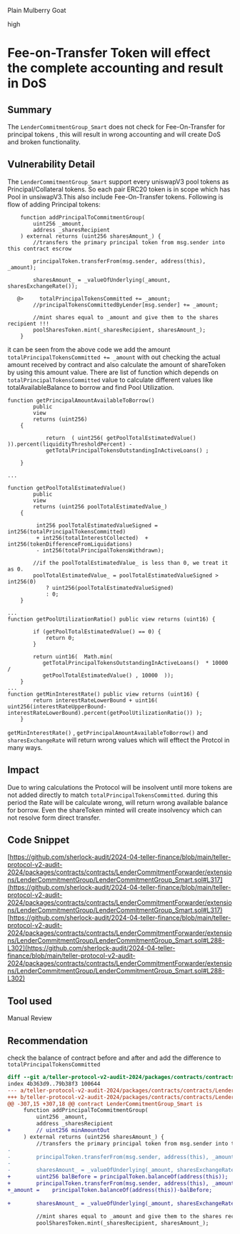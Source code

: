 Plain Mulberry Goat

high

# Fee-on-Transfer Token will effect the complete accounting and result in DoS

## Summary
The `LenderCommitmentGroup_Smart` does not check for Fee-On-Transfer for principal tokens , this will result in wrong accounting and will create DoS and broken functionality.

## Vulnerability Detail
The `LenderCommitmentGroup_Smart` support every uniswapV3 pool tokens as Principal/Collateral tokens. So each pair ERC20 token is in scope which has Pool in unsiwapV3.This also include Fee-On-Transfer tokens.
 Following is flow of adding Principal tokens:
```solidity
    function addPrincipalToCommitmentGroup(
        uint256 _amount,
        address _sharesRecipient
    ) external returns (uint256 sharesAmount_) {
        //transfers the primary principal token from msg.sender into this contract escrow
        
        principalToken.transferFrom(msg.sender, address(this), _amount);

        sharesAmount_ = _valueOfUnderlying(_amount, sharesExchangeRate());

   @>     totalPrincipalTokensCommitted += _amount;
        //principalTokensCommittedByLender[msg.sender] += _amount;

        //mint shares equal to _amount and give them to the shares recipient !!!
        poolSharesToken.mint(_sharesRecipient, sharesAmount_);
    }
```
it can be seen from the above code we add the amount `totalPrincipalTokensCommitted += _amount` with out checking the actual amount received by contract and also calculate the amount of shareToken by using this amount value.
There are list of function which depends on `totalPrincipalTokensCommitted`  value to calculate different values like totalAvailableBalance to borrow and find Pool Utilization.
```solidity
function getPrincipalAmountAvailableToBorrow()
        public
        view
        returns (uint256)
    {     

            return  ( uint256( getPoolTotalEstimatedValue() )).percent(liquidityThresholdPercent) -
            getTotalPrincipalTokensOutstandingInActiveLoans() ;
     
    }

...

function getPoolTotalEstimatedValue()
        public
        view
        returns (uint256 poolTotalEstimatedValue_)
    {
       
         int256 poolTotalEstimatedValueSigned = int256(totalPrincipalTokensCommitted) 
         + int256(totalInterestCollected)  + int256(tokenDifferenceFromLiquidations) 
         - int256(totalPrincipalTokensWithdrawn);

        //if the poolTotalEstimatedValue_ is less than 0, we treat it as 0.  
        poolTotalEstimatedValue_ = poolTotalEstimatedValueSigned > int256(0)
            ? uint256(poolTotalEstimatedValueSigned)
            : 0;
    }

...
function getPoolUtilizationRatio() public view returns (uint16) {

        if (getPoolTotalEstimatedValue() == 0) {
            return 0;
        }

        return uint16(  Math.min(   
           getTotalPrincipalTokensOutstandingInActiveLoans()  * 10000  / 
           getPoolTotalEstimatedValue() , 10000  ));
    } 
... 
function getMinInterestRate() public view returns (uint16) {
        return interestRateLowerBound + uint16( uint256(interestRateUpperBound-interestRateLowerBound).percent(getPoolUtilizationRatio()) );
    }
``` 
`getMinInterestRate()` , `getPrincipalAmountAvailableToBorrow()`  and `sharesExchangeRate` will return wrong values which will efftect the Protcol in many ways.

## Impact
Due to wring calculations the Protocol will be insolvent until more tokens are not added directly to match `totalPrincipalTokensCommitted`. during this period the Rate will be calculate wrong, will return wrong available balance for borrow.
Even the shareToken minted will create insolvency which can not resolve form direct transfer.
## Code Snippet
[https://github.com/sherlock-audit/2024-04-teller-finance/blob/main/teller-protocol-v2-audit-2024/packages/contracts/contracts/LenderCommitmentForwarder/extensions/LenderCommitmentGroup/LenderCommitmentGroup_Smart.sol#L317](https://github.com/sherlock-audit/2024-04-teller-finance/blob/main/teller-protocol-v2-audit-2024/packages/contracts/contracts/LenderCommitmentForwarder/extensions/LenderCommitmentGroup/LenderCommitmentGroup_Smart.sol#L317)
[https://github.com/sherlock-audit/2024-04-teller-finance/blob/main/teller-protocol-v2-audit-2024/packages/contracts/contracts/LenderCommitmentForwarder/extensions/LenderCommitmentGroup/LenderCommitmentGroup_Smart.sol#L288-L302](https://github.com/sherlock-audit/2024-04-teller-finance/blob/main/teller-protocol-v2-audit-2024/packages/contracts/contracts/LenderCommitmentForwarder/extensions/LenderCommitmentGroup/LenderCommitmentGroup_Smart.sol#L288-L302)

## Tool used

Manual Review

## Recommendation
check the balance of contract before and after and add the difference to `totalPrincipalTokensCommitted`

```diff
diff --git a/teller-protocol-v2-audit-2024/packages/contracts/contracts/LenderCommitmentForwarder/extensions/LenderCommitmentGroup/LenderCommitmentGroup_Smart.sol b/teller-protocol-v2-audit-2024/packages/contracts/contracts/LenderCommitmentForwarder/extensions/LenderCommitmentGroup/LenderCommitmentGroup_Smart.sol
index 4b363d9..79b38f3 100644
--- a/teller-protocol-v2-audit-2024/packages/contracts/contracts/LenderCommitmentForwarder/extensions/LenderCommitmentGroup/LenderCommitmentGroup_Smart.sol
+++ b/teller-protocol-v2-audit-2024/packages/contracts/contracts/LenderCommitmentForwarder/extensions/LenderCommitmentGroup/LenderCommitmentGroup_Smart.sol
@@ -307,15 +307,18 @@ contract LenderCommitmentGroup_Smart is
     function addPrincipalToCommitmentGroup(
         uint256 _amount,
         address _sharesRecipient
+        // uint256 minAmountOut
     ) external returns (uint256 sharesAmount_) {
         //transfers the primary principal token from msg.sender into this contract escrow
-        
-        principalToken.transferFrom(msg.sender, address(this), _amount);
-
-        sharesAmount_ = _valueOfUnderlying(_amount, sharesExchangeRate());
+        uint256 balBefore = principalToken.balanceOf(address(this)); 
+        principalToken.transferFrom(msg.sender, address(this), _amount); // @audit : fee-on-transfer cal wrong , balanceBefor and BalanceAfter diff 
+_amount =    principalToken.balanceOf(address(this))-balBefore; 
 
+        sharesAmount_ = _valueOfUnderlying(_amount, sharesExchangeRate()); 
 
         //mint shares equal to _amount and give them to the shares recipient !!!
         poolSharesToken.mint(_sharesRecipient, sharesAmount_);

```